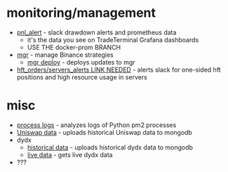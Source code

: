 # monitoring/management
-  [pnl_alert](https://github.com/MoreChickenDelivered/data_checker/tree/docker-prom/pnl_alert) - slack drawdown alerts and prometheus data
    -  it's the data you see on TradeTerminal Grafana dashboards
    -  USE THE docker-prom BRANCH
-  [mgr](https://github.com/MoreChickenDelivered/remoteControl) - manage Binance strategies
    -  [mgr deploy](https://github.com/MoreChickenDelivered/remoteControlDeploy) - deploys updates to mgr
-  [hft_orders/servers_alerts LINK NEEDED]() - alerts slack for one-sided hft positions and high resource usage in servers

# misc
-  [process logs](https://github.com/MoreChickenDelivered/process_logs) - analyzes logs of Python pm2 processes
-  [Uniswap data](https://github.com/MoreChickenDelivered/uniswap) - uploads historical Uniswap data to mongodb
-  dydx
    -  [historical data](https://github.com/MoreChickenDelivered/dydx_data) - uploads historical dydx data to mongodb
    -  [live data](https://github.com/MoreChickenDelivered/dydx_live) - gets live dydx data
-  ???